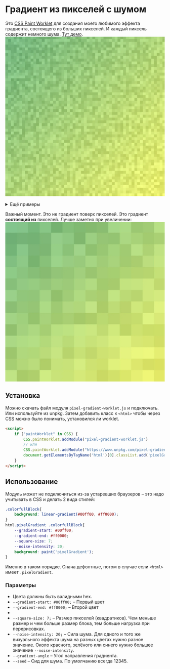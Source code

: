# Градиент из пикселей с шумом
Это [CSS Paint Worklet](https://developer.mozilla.org/en-US/docs/Web/API/CSS_Painting_API/Guide) для создания моего любимого эффекта градиента, состоящего из больших пикселей. И каждый пиксель содержит немного шума. [Тут демо](https://ilyachuk.github.io/pixel-gradient-worklet/).
![Alt text](<readme images/grad3.webp>)
<details>
  <summary>Ещё примеры</summary>

  - ![Alt text](<readme images/ngrad1.webp>)
  - ![Alt text](<readme images/ngrad2.webp>)
  - ![Alt text](<readme images/ngrad4.webp>)
</details>

Важный момент. Это не градиент поверх пикселей. Это градиент **состоящий из** пикселей. Лучше заметно при увеличении:
![Alt text](<readme images/largeGrad.webp>)

## Установка
Можно скачать файл модуля `pixel-gradient-worklet.js` и подключать. Или используйте из unpkg. Затем добавить класс к `<html>` чтобы через CSS можно было понимать, установился ли worklet.
```html
<script>
	if ("paintWorklet" in CSS) {
		CSS.paintWorklet.addModule("pixel-gradient-worklet.js")
		// или
		CSS.paintWorklet.addModule("https://www.unpkg.com/pixel-gradient-worklet/index.js")
		document.getElementsByTagName('html')[0].classList.add('pixelGradient')
	}
</script>
```
## Использование
Модуль может не подключиться из-за устаревших браузеров – это надо учитывать в CSS и делать 2 вида стилей:
```css
.colorfullBlock{
	background: linear-gradient(#00ff00, #ff0000);
}
html.pixelGradient .colorfullBlock{
	--gradient-start: #00ff00;
	--gradient-end: #ff0000;
	--square-size: 7;
	--noise-intensity: 20;
	background: paint('pixelGradient');
}
```
Именно в таком порядке. Снача дефолтные, потом в случае если `<html>` имеет `.pixelGradient`.

### Параметры
- Цвета должны быть валидными hex.
- `--gradient-start: #00ff00;` – Первый цвет
- `--gradient-end: #ff0000;` – Второй цвет
-  
- `--square-size: 7;` – Размер пикселей (квадратиков). Чем меньше размер и чем больше размер блока, тем больше нагрузка при перерисовках.
- `--noise-intensity: 20;` – Сила шума. Для одного и того же визуального эффекта шума на разных цветах нужно разное значение. Около красного, зелёного или синего нужно большее значение `--noise-intensity`.
- `--gradient-angle` – Угол направления градиента.
- `--seed` – Сид для шума. По умолчанию всегда 12345.
